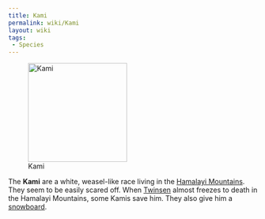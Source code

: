 ```yaml
---
title: Kami
permalink: wiki/Kami
layout: wiki
tags:
 - Species
---
```


<figure>
<img src="Screenshot-lba1-movies-05-snowstorm-05.jpg" title="Kami"
width="200" />
<figcaption>Kami</figcaption>
</figure>

The **Kami** are a white, weasel-like race living in the [Hamalayi
Mountains](Hamalayi_Mountains "wikilink"). They seem to be easily scared
off. When [Twinsen](Twinsen "wikilink") almost freezes to death in the
Hamalayi Mountains, some Kamis save him. They also give him a
[snowboard](snowboard "wikilink").
